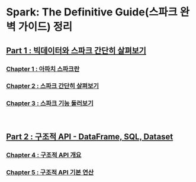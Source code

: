 # Spark: The Definitive Guide(스파크 완벽 가이드) 정리

## [Part 1 : 빅데이터와 스파크 간단히 살펴보기](https://github.com/usuyn/TIL/tree/master/spark/definitive-guide/part1)

### [Chapter 1 : 아파치 스파크란](https://github.com/usuyn/TIL/blob/master/spark/definitive-guide/part1/chapter1.md)

### [Chapter 2 : 스파크 간단히 살펴보기](https://github.com/usuyn/TIL/blob/master/spark/definitive-guide/part1/chapter2.md)

### [Chapter 3 : 스파크 기능 둘러보기](https://github.com/usuyn/TIL/blob/master/spark/definitive-guide/part1/chapter3.md)

<br/>

## [Part 2 : 구조적 API - DataFrame, SQL, Dataset](https://github.com/usuyn/TIL/tree/master/spark/definitive-guide/part2)

### [Chapter 4 : 구조적 API 개요](https://github.com/usuyn/TIL/blob/master/spark/definitive-guide/part2/chapter4.md)

### [Chapter 5 : 구조적 API 기본 연산](https://github.com/usuyn/TIL/blob/master/spark/definitive-guide/part2/chapter5.md)
